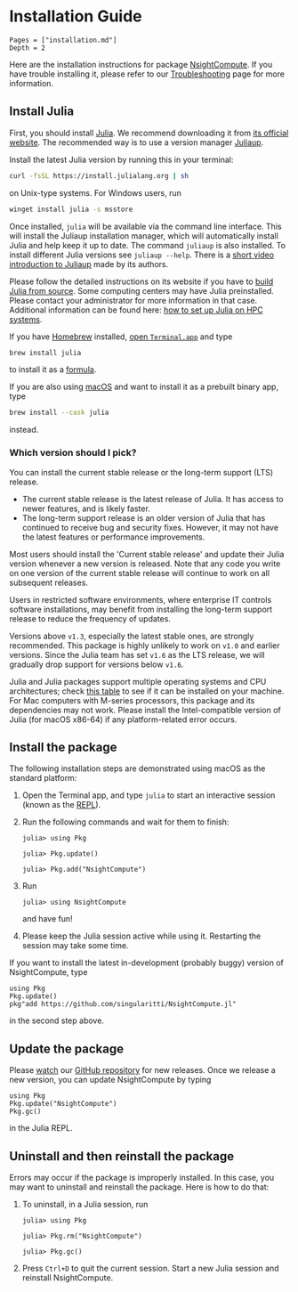 # Installation Guide

```@contents
Pages = ["installation.md"]
Depth = 2
```

Here are the installation instructions for package
[NsightCompute](https://github.com/singularitti/NsightCompute.jl).
If you have trouble installing it, please refer to our [Troubleshooting](@ref) page
for more information.

## Install Julia

First, you should install [Julia](https://julialang.org/). We recommend downloading it from
[its official website](https://julialang.org/downloads/).
The recommended way is to use a version manager
[Juliaup](https://github.com/JuliaLang/juliaup).

Install the latest Julia version by running this in your terminal:

```bash
curl -fsSL https://install.julialang.org | sh
```

on Unix-type systems. For Windows users, run

```bash
winget install julia -s msstore
```

Once installed, `julia` will be available via the command line interface. This will install
the Juliaup installation manager, which will automatically install Julia and help keep it up
to date. The command `juliaup` is also installed. To install different Julia versions see
`juliaup --help`.
There is a [short video introduction to Juliaup](https://youtu.be/14zfdbzq5BM)
made by its authors.

Please follow the detailed instructions on its website if you have to
[build Julia from source](https://docs.julialang.org/en/v1/devdocs/build/build/).
Some computing centers may have Julia preinstalled. Please contact your administrator for
more information in that case.
Additional information can be found here:
[how to set up Julia on HPC systems](https://juliahpc.github.io/JuliaOnHPCClusters/).

If you have [Homebrew](https://brew.sh) installed,
[open `Terminal.app`](https://support.apple.com/guide/terminal/open-or-quit-terminal-apd5265185d-f365-44cb-8b09-71a064a42125/mac)
and type

```bash
brew install julia
```

to install it as a [formula](https://docs.brew.sh/Formula-Cookbook).

If you are also using [macOS](https://en.wikipedia.org/wiki/MacOS) and want to install it as
a prebuilt binary app, type

```bash
brew install --cask julia
```

instead.

### Which version should I pick?

You can install the current stable release or the long-term support (LTS) release.

- The current stable release is the latest release of Julia. It has access to
  newer features, and is likely faster.
- The long-term support release is an older version of Julia that has
  continued to receive bug and security fixes. However, it may not have the
  latest features or performance improvements.

Most users should install the 'Current stable release' and update their Julia version
whenever a new version is released. Note that any code you write on one version of the
current stable release will continue to work on all subsequent releases.

Users in restricted software environments, where enterprise IT controls software
installations, may benefit from installing the long-term support release to reduce the
frequency of updates.

Versions above `v1.3`, especially the latest stable ones, are strongly recommended.
This package is highly unlikely to work on `v1.0` and earlier versions.
Since the Julia team has set `v1.6` as the LTS release,
we will gradually drop support for versions below `v1.6`.

Julia and Julia packages support multiple operating systems and CPU architectures; check
[this table](https://julialang.org/downloads/#supported_platforms) to see if it can be
installed on your machine. For Mac computers with M-series processors, this package and its
dependencies may not work. Please install the Intel-compatible version of Julia (for macOS
x86-64) if any platform-related error occurs.

## Install the package

The following installation steps are demonstrated using macOS as the standard platform:

1. Open the Terminal app, and type `julia` to start an interactive session (known as the
   [REPL](https://docs.julialang.org/en/v1/stdlib/REPL/)).

2. Run the following commands and wait for them to finish:

   ```julia-repl
   julia> using Pkg

   julia> Pkg.update()

   julia> Pkg.add("NsightCompute")
   ```

3. Run

   ```julia-repl
   julia> using NsightCompute
   ```

   and have fun!

4. Please keep the Julia session active while using it. Restarting the session may take some time.

If you want to install the latest in-development (probably buggy)
version of NsightCompute, type

```@repl
using Pkg
Pkg.update()
pkg"add https://github.com/singularitti/NsightCompute.jl"
```

in the second step above.

## Update the package

Please [watch](https://docs.github.com/en/account-and-profile/managing-subscriptions-and-notifications-on-github/setting-up-notifications/configuring-notifications#configuring-your-watch-settings-for-an-individual-repository)
our [GitHub repository](https://github.com/singularitti/NsightCompute.jl)
for new releases.
Once we release a new version, you can update NsightCompute by typing

```@repl
using Pkg
Pkg.update("NsightCompute")
Pkg.gc()
```

in the Julia REPL.

## Uninstall and then reinstall the package

Errors may occur if the package is improperly installed.
In this case, you may want to uninstall and reinstall the package. Here is how to do that:

1. To uninstall, in a Julia session, run

   ```julia-repl
   julia> using Pkg

   julia> Pkg.rm("NsightCompute")

   julia> Pkg.gc()
   ```

2. Press `Ctrl+D` to quit the current session. Start a new Julia session and
   reinstall NsightCompute.
